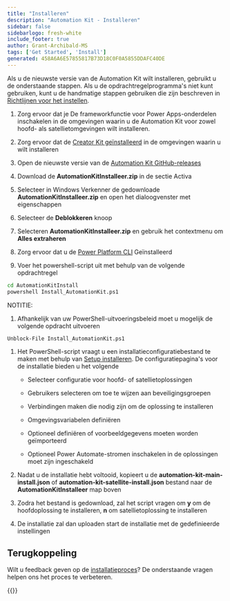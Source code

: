 ```yaml
---
title: "Installeren"
description: "Automation Kit - Installeren"
sidebar: false
sidebarlogo: fresh-white
include_footer: true
author: Grant-Archibald-MS
tags: ['Get Started', 'Install']
generated: 458A6A6E57855817B73D18C0F0A5855DDAFC40DE
---
```


Als u de nieuwste versie van de Automation Kit wilt installeren, gebruikt u de onderstaande stappen. Als u de opdrachtregelprogramma's niet kunt gebruiken, kunt u de handmatige stappen gebruiken die zijn beschreven in [Richtlijnen voor het instellen](https://learn.microsoft.com/power-automate/guidance/automation-kit/setup/prerequisites).

1. Zorg ervoor dat je <a ref='https://learn.microsoft.com/en-us/power-apps/developer/component-framework/component-framework-for-canvas-apps#enable-the-power-apps-component-framework-feature' target="_blank">De frameworkfunctie voor Power Apps-onderdelen inschakelen</a> in de omgevingen waarin u de Automation Kit voor zowel hoofd- als satellietomgevingen wilt installeren.

1. Zorg ervoor dat de <a href="https://appsource.microsoft.com/en-us/product/dynamics-365/microsoftpowercatarch.creatorkit1?tab=Reviews" target="_blank">Creator Kit geïnstalleerd</a> in de omgevingen waarin u wilt installeren

1. Open de nieuwste versie van de <a href="https://github.com/microsoft/powercat-automation-kit/releases" target="_blank">Automation Kit GitHub-releases</a>

1. Download de **AutomationKitInstalleer.zip** in de sectie Activa

1. Selecteer in Windows Verkenner de gedownloade **AutomationKitInstalleer.zip** en open het dialoogvenster met eigenschappen

1. Selecteer de **Deblokkeren** knoop

1. Selecteren **AutomationKitInstalleer.zip** en gebruik het contextmenu om **Alles extraheren**

1. Zorg ervoor dat u de <a href="https://learn.microsoft.com/en-us/power-platform/developer/cli/introduction" target="_blank">Power Platform CLI</a> Geïnstalleerd

1. Voer het powershell-script uit met behulp van de volgende opdrachtregel

```cmd
cd AutomationKitInstall
powershell Install_AutomationKit.ps1
```

NOTITIE:
1. Afhankelijk van uw PowerShell-uitvoeringsbeleid moet u mogelijk de volgende opdracht uitvoeren

```cmd
Unblock-File Install_AutomationKit.ps1
```

1. Het PowerShell-script vraagt u een installatieconfiguratiebestand te maken met behulp van [Setup installeren](/nl/get-started/setup). De configuratiepagina's voor de installatie bieden u het volgende

    - Selecteer configuratie voor hoofd- of satellietoplossingen
   
    - Gebruikers selecteren om toe te wijzen aan beveiligingsgroepen
   
    - Verbindingen maken die nodig zijn om de oplossing te installeren
    
    - Omgevingsvariabelen definiëren
    
    - Optioneel definiëren of voorbeeldgegevens moeten worden geïmporteerd
    
    - Optioneel Power Automate-stromen inschakelen in de oplossingen moet zijn ingeschakeld

1. Nadat u de installatie hebt voltooid, kopieert u de **automation-kit-main-install.json** of **automation-kit-satellite-install.json** bestand naar de **AutomationKitInstalleer** map boven

1. Zodra het bestand is gedownload, zal het script vragen om **y** om de hoofdoplossing te installeren, **n** om satellietoplossing te installeren

1. De installatie zal dan uploaden start de installatie met de gedefinieerde instellingen

## Terugkoppeling

Wilt u feedback geven op de [installatieproces](/nl/get-started/setup)? De onderstaande vragen helpen ons het proces te verbeteren.

{{<questions name="/content/nl/get-started/setup-feedback.json" completed="Bedankt voor het geven van feedback" showNavigationButtons=true locale="nl">}}
